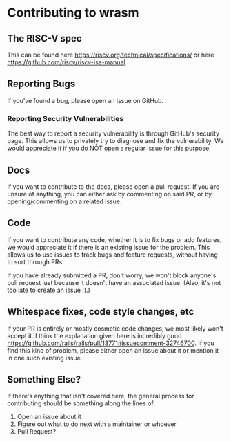 # Contributing to wrasm

## The RISC-V spec

This can be found here https://riscv.org/technical/specifications/ or here
https://github.com/riscv/riscv-isa-manual.

## Reporting Bugs

If you've found a bug, please open an issue on GitHub.

### Reporting Security Vulnerabilities

The best way to report a security vulnerability is through GitHub's security
page. This allows us to privately try to diagnose and fix the vulnerability. We
would appreciate it if you do NOT open a regular issue for this purpose.

## Docs

If you want to contribute to the docs, please open a pull request. If you are
unsure of anything, you can either ask by commenting on said PR, or by
opening/commenting on a related issue.

## Code

If you want to contribute any code, whether it is to fix bugs or add features,
we would appreciate it if there is an existing issue for the problem. This
allows us to use issues to track bugs and feature requests, without having to
sort through PRs.

If you have already submitted a PR, don't worry, we won't block anyone's pull
request just because it doesn't have an associated issue. (Also, it's not too
late to create an issue :).)

## Whitespace fixes, code style changes, etc

If your PR is entirely or mostly cosmetic code changes, we most likely won't
accept it. I think the explanation given here is incredibly good
https://github.com/rails/rails/pull/13771#issuecomment-32746700. If you find
this kind of problem, please either open an issue about it or mention it in one
such existing issue.

## Something Else?

If there's anything that isn't covered here, the general process for
contributing should be something along the lines of:
1. Open an issue about it
2. Figure out what to do next with a maintainer or whoever
3. Pull Request?
